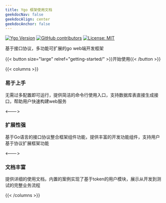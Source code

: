 ```yaml
---
title: Ygo 框架使用文档
geekdocNav: false
geekdocAlign: center
geekdocAnchor: false
---
```




<span class="badge-placeholder">[![Ygo Version](https://img.shields.io/badge/Ygo-latest-blue.svg)](https://github.com/y19941115mx/ygo/releases/latest)</span>
<span class="badge-placeholder">[![GitHub contributors](https://img.shields.io/github/contributors/y19941115mx/ygo)](https://github.com/y19941115mx/ygo/graphs/contributors)</span>
<span class="badge-placeholder">[![License: MIT](https://img.shields.io/github/license/thegeeklab/hugo-geekdoc)](https://github.com/y19941115mx/ygo/blob/main/LICENSE)</span>


基于接口协议，多功能可扩展的go web端开发框架

{{< button size="large" relref="getting-started/" >}}开始使用{{< /button >}}


{{< columns >}}

### 易于上手

无需过多配置即可运行，提供简洁的命令行使用入口，支持数据库表直接生成接口，帮助用户快速构建web服务

<--->

### 扩展性强

基于Go语言的接口协议整合框架组件功能，提供丰富的开发功能组件，支持用户基于协议扩展框架功能

<--->

### 文档丰富

提供详细的使用文档，内置的案例实现了基于token的用户模块，展示从开发到测试的完整业务流程

{{< /columns >}}


